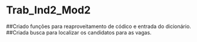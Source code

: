 # Trab_Ind2_Mod2

##Criado funções para reaproveitamento de códico e entrada do dicionário.
##Criada busca para localizar os candidatos para as vagas.
